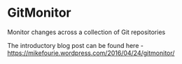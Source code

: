 # GitMonitor
Monitor changes across a collection of Git repositories

The introductory blog post can be found here - https://mikefourie.wordpress.com/2016/04/24/gitmonitor/
